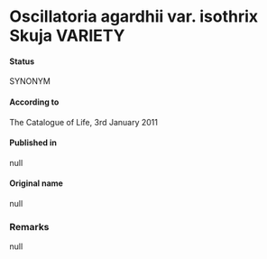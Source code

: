 Oscillatoria agardhii var. isothrix Skuja VARIETY
=======

#### Status
SYNONYM

#### According to
The Catalogue of Life, 3rd January 2011

#### Published in
null

#### Original name
null

### Remarks
null